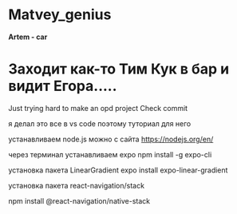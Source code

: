 # Matvey_genius
**Artem - car**
# Заходит как-то Тим Кук в бар и видит Егора..... 
Just trying hard to make an opd project
Check commit


я делал это все в vs code поэтому туториал для него


устанавливаем node.js
можно с сайта https://nodejs.org/en/

через терминал устанавливаем expo
npm install -g expo-cli

установка пакета LinearGradient
expo install expo-linear-gradient

установка пакета react-navigation/stack

npm install @react-navigation/native-stack



